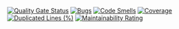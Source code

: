[![Quality Gate Status](https://sonarcloud.io/api/project_badges/measure?project=ManassehV2_aptarapi&metric=alert_status)](https://sonarcloud.io/summary/new_code?id=ManassehV2_aptarapi)   [![Bugs](https://sonarcloud.io/api/project_badges/measure?project=ManassehV2_aptarapi&metric=bugs)](https://sonarcloud.io/summary/new_code?id=ManassehV2_aptarapi)    [![Code Smells](https://sonarcloud.io/api/project_badges/measure?project=ManassehV2_aptarapi&metric=code_smells)](https://sonarcloud.io/summary/new_code?id=ManassehV2_aptarapi)  [![Coverage](https://sonarcloud.io/api/project_badges/measure?project=ManassehV2_aptarapi&metric=coverage)](https://sonarcloud.io/summary/new_code?id=ManassehV2_aptarapi)   [![Duplicated Lines (%)](https://sonarcloud.io/api/project_badges/measure?project=ManassehV2_aptarapi&metric=duplicated_lines_density)](https://sonarcloud.io/summary/new_code?id=ManassehV2_aptarapi)   [![Maintainability Rating](https://sonarcloud.io/api/project_badges/measure?project=ManassehV2_aptarapi&metric=sqale_rating)](https://sonarcloud.io/summary/new_code?id=ManassehV2_aptarapi)
